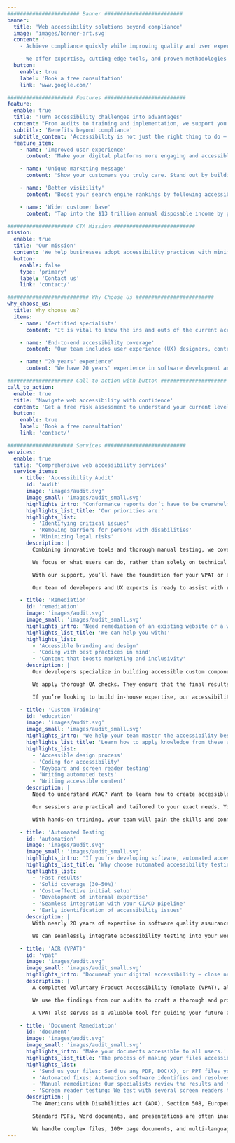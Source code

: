 ```yaml
---
####################### Banner #########################
banner:
  title: 'Web accessibility solutions beyond compliance'
  image: 'images/banner-art.svg'
  content: '
    - Achieve compliance quickly while improving quality and user experience

    - We offer expertise, cutting-edge tools, and proven methodologies — no shortcuts.'
  button:
    enable: true
    label: 'Book a free consultation'
    link: 'www.google.com/'

##################### Features ##########################
feature:
  enable: true
  title: 'Turn accessibility challenges into advantages'
  content: "From audits to training and implementation, we support you on your way to an inclusive digital presence. With our framework, you don't just mitigate legal risks. We help you apply strategies to get the most out of ongoing compliance."
  subtitle: 'Benefits beyond compliance'
  subtitle_content: 'Accessibility is not just the right thing to do — it’s the smart thing to do.'
  feature_item:
    - name: 'Improved user experience'
      content: 'Make your digital platforms more engaging and accessible to all users.'

    - name: 'Unique marketing message'
      content: 'Show your customers you truly care. Stand out by building an inclusive brand.'

    - name: 'Better visibility'
      content: 'Boost your search engine rankings by following accessibility best practices.'

    - name: 'Wider customer base'
      content: 'Tap into the $13 trillion annual disposable income by persons with disabilities.'

##################### CTA Mission ##########################
mission:
  enable: true
  title: 'Our mission'
  content: 'We help businesses adopt accessibility practices with minimal effort and cost. Our multidisciplinary approach and innovation ensure the best value for users and organizations.'
  button:
    enable: false
    type: 'primary'
    label: 'Contact us'
    link: 'contact/'

########################## Why Choose Us #########################
why_choose_us:
  title: Why choose us?
  items:
    - name: 'Certified specialists'
      content: 'It is vital to know the ins and outs of the current accessibility laws and standards. Our IAAP-certified specialists created our unique methods. They are hands-on, overseeing and consulting on every aspect of the project.'

    - name: 'End-to-end accessibility coverage'
      content: 'Our team includes user experience (UX) designers, content writers, developers, automation engineers, and manual testers. They are all trained and experienced in web accessibility. This is why our audit method provides 100% coverage.'

    - name: "20 years' experience"
      content: "We have 20 years' experience in software development and quality assurance (QA). This enables us to go beyond compliance. Our QA-driven processes ensure accessibility aligns with usability and performance."

##################### Call to action with button #####################
call_to_action:
  enable: true
  title: 'Navigate web accessibility with confidence'
  content: 'Get a free risk assessment to understand your current level of compliance. Our experts are happy to consult on the best approach for your specific needs.'
  button:
    enable: true
    label: 'Book a free consultation'
    link: 'contact/'

##################### Services ##########################
services:
  enable: true
  title: 'Comprehensive web accessibility services'
  service_items:
    - title: 'Accessibility Audit'
      id: 'audit'
      image: 'images/audit.svg'
      image_small: 'images/audit_small.svg'
      highlights_intro: 'Conformance reports don’t have to be overwhelming — we simplify accessibility for you.'
      highlights_list_title: 'Our priorities are:'
      highlights_list:
        - 'Identifying critical issues'
        - 'Removing barriers for persons with disabilities'
        - 'Minimizing legal risks'
      description: |
        Combining innovative tools and thorough manual testing, we cover all accessibility issues for websites, applications, and documents.

        We focus on what users can do, rather than solely on technical requirements. This is crucial for setting priorities and guiding accessibility remediation.

        With our support, you’ll have the foundation for your VPAT or accessibility statement in no time.

        Our team of developers and UX experts is ready to assist with remediation. With our help, you will achieve full WCAG 2.2 conformance with ease.

    - title: 'Remediation'
      id: 'remediation'
      image: 'images/audit.svg'
      image_small: 'images/audit_small.svg'
      highlights_intro: 'Need remediation of an existing website or a web application? Maybe you want a rebranded new one? Our diverse team will get you there fast.'
      highlights_list_title: 'We can help you with:'
      highlights_list:
        - 'Accessible branding and design'
        - 'Coding with best practices in mind'
        - 'Content that boosts marketing and inclusivity'
      description: |
        Our developers specialize in building accessible custom components and design systems. They know best practices and guidelines inside out. The fast track to compliance is to let them fix technical issues. At the same time, certified UX specialists will guide content and design changes.

        We apply thorough QA checks. They ensure that the final results are tested both for accessibility and functionality.

        If you’re looking to build in-house expertise, our accessibility champions can collaborate with your team. We also provide custom training programs.

    - title: 'Custom Training'
      id: 'education'
      image: 'images/audit.svg'
      image_small: 'images/audit_small.svg'
      highlights_intro: 'We help your team master the accessibility best practices they need to become self-sufficient.'
      highlights_list_title: 'Learn how to apply knowledge from these areas:'
      highlights_list:
        - 'Accessible design process'
        - 'Coding for accessibility'
        - 'Keyboard and screen reader testing'
        - 'Writing automated tests'
        - 'Writing accessible content'
      description: |
        Need to understand WCAG? Want to learn how to create accessible documents? We’ve got you covered.

        Our sessions are practical and tailored to your exact needs. Your team will work directly on the examples and issues they encounter in their daily tasks. They’ll also leave with an actionable plan to integrate accessibility into existing workflows.

        With hands-on training, your team will gain the skills and confidence to build inclusive digital experiences in no time.

    - title: 'Automated Testing'
      id: 'automation'
      image: 'images/audit.svg'
      image_small: 'images/audit_small.svg'
      highlights_intro: 'If you’re developing software, automated accessibility testing is an excellent starting point for achieving compliance.'
      highlights_list_title: 'Why choose automated accessibility testing?'
      highlights_list:
        - 'Fast results'
        - 'Solid coverage (30–50%)'
        - 'Cost-effective initial setup'
        - 'Development of internal expertise'
        - 'Seamless integration with your CI/CD pipeline'
        - 'Early identification of accessibility issues'
      description: |
        With nearly 20 years of expertise in software quality assurance, we can help you set up the best tools and start using them effectively.

        We can seamlessly integrate accessibility testing into your workflow, no matter your current development process or quality assurance setup.

    - title: 'ACR (VPAT)'
      id: 'vpat'
      image: 'images/audit.svg'
      image_small: 'images/audit_small.svg'
      highlights_intro: 'Document your digital accessibility — close new deals and keep current customers.'
      description: |
        A completed Voluntary Product Accessibility Template (VPAT), also known as an Accessibility Conformance Report (ACR), is mandatory when selling to most public entities in the United States. It is also becoming a standard requirement in global private-sector business-to-business (B2B) procurement processes.

        We use the findings from our audits to craft a thorough and professional ACR. This document helps you demonstrate your commitment to accessibility to clients, stakeholders, and regulatory bodies.

        A VPAT also serves as a valuable tool for guiding your future accessibility efforts by clearly identifying areas for improvement.

    - title: 'Document Remediation'
      id: 'document'
      image: 'images/audit.svg'
      image_small: 'images/audit_small.svg'
      highlights_intro: 'Make your documents accessible to all users.'
      highlights_list_title: 'The process of making your files accessible:'
      highlights_list:
        - 'Send us your files: Send us any PDF, DOC(X), or PPT files you want us to remediate.'
        - 'Automated fixes: Automation software identifies and resolves common issues.'
        - 'Manual remediation: Our specialists review the results and fix more complex issues.'
        - 'Screen reader testing: We test with several screen readers to ensure usability.'
      description: |
        The Americans with Disabilities Act (ADA), Section 508, European Accessibility Act (EAA), and other laws require all documents on websites to be accessible to users with diverse abilities.

        Standard PDFs, Word documents, and presentations are often inaccessible to users relying on assistive technologies like screen readers.

        We handle complex files, 100+ page documents, and multi-language content with ease.
---
```

